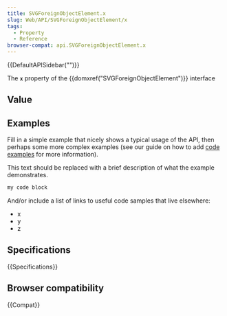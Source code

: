 ```yaml
---
title: SVGForeignObjectElement.x
slug: Web/API/SVGForeignObjectElement/x
tags:
  - Property
  - Reference
browser-compat: api.SVGForeignObjectElement.x
---
```

{{DefaultAPISidebar("")}}

The **`x`** property of the {{domxref("SVGForeignObjectElement")}} interface 

## Value



## Examples

Fill in a simple example that nicely shows a typical usage of the API, then perhaps some more complex examples (see our guide on how to add [code examples](/en-US/docs/MDN/Contribute/Structures/Code_examples) for more information).

This text should be replaced with a brief description of what the example demonstrates.

```js
my code block
```

And/or include a list of links to useful code samples that live elsewhere:

*   x
*   y
*   z

## Specifications

{{Specifications}}

## Browser compatibility

{{Compat}}


